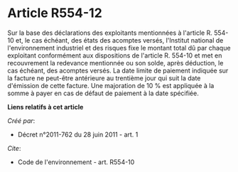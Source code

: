 # Article R554-12

Sur la base des déclarations des exploitants mentionnées à l'article R. 554-10 et, le cas échéant, des états des acomptes
versés, l'Institut national de l'environnement industriel et des risques fixe le montant total dû par chaque exploitant
conformément aux dispositions de l'article R. 554-10 et met en recouvrement la redevance mentionnée ou son solde, après
déduction, le cas échéant, des acomptes versés. La date limite de paiement indiquée sur la facture ne peut-être antérieure au
trentième jour qui suit la date d'émission de cette facture. Une majoration de 10 % est appliquée à la somme à payer en cas
de défaut de paiement à la date spécifiée.

**Liens relatifs à cet article**

_Créé par_:

  - Décret n°2011-762 du 28 juin 2011 - art. 1

_Cite_:

  - Code de l'environnement - art. R554-10
